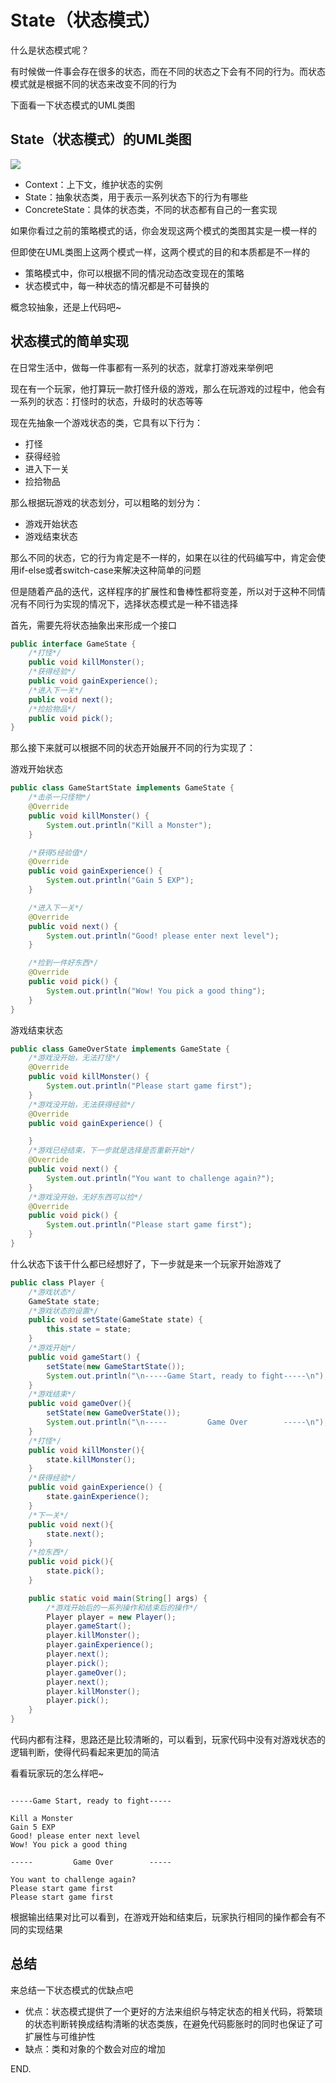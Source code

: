 # State（状态模式）

什么是状态模式呢？

有时候做一件事会存在很多的状态，而在不同的状态之下会有不同的行为。而状态模式就是根据不同的状态来改变不同的行为

下面看一下状态模式的UML类图

## State（状态模式）的UML类图

<img src="http://my.csdn.net/uploads/201204/02/1333348183_3457.jpg"/>

 + Context：上下文，维护状态的实例
 + State：抽象状态类，用于表示一系列状态下的行为有哪些
 + ConcreteState：具体的状态类，不同的状态都有自己的一套实现

如果你看过之前的策略模式的话，你会发现这两个模式的类图其实是一模一样的

但即使在UML类图上这两个模式一样，这两个模式的目的和本质都是不一样的

 + 策略模式中，你可以根据不同的情况动态改变现在的策略
 + 状态模式中，每一种状态的情况都是不可替换的

概念较抽象，还是上代码吧~

## 状态模式的简单实现

在日常生活中，做每一件事都有一系列的状态，就拿打游戏来举例吧

现在有一个玩家，他打算玩一款打怪升级的游戏，那么在玩游戏的过程中，他会有一系列的状态：打怪时的状态，升级时的状态等等

 现在先抽象一个游戏状态的类，它具有以下行为：

 + 打怪
 + 获得经验
 + 进入下一关
 + 捡拾物品

那么根据玩游戏的状态划分，可以粗略的划分为：

 + 游戏开始状态
 + 游戏结束状态

那么不同的状态，它的行为肯定是不一样的，如果在以往的代码编写中，肯定会使用if-else或者switch-case来解决这种简单的问题

但是随着产品的迭代，这样程序的扩展性和鲁棒性都将变差，所以对于这种不同情况有不同行为实现的情况下，选择状态模式是一种不错选择

首先，需要先将状态抽象出来形成一个接口
```java
public interface GameState {
    /*打怪*/
    public void killMonster();
    /*获得经验*/
    public void gainExperience();
    /*进入下一关*/
    public void next();
    /*捡拾物品*/
    public void pick();
}
```

那么接下来就可以根据不同的状态开始展开不同的行为实现了：

游戏开始状态
```java
public class GameStartState implements GameState {
    /*击杀一只怪物*/
    @Override
    public void killMonster() {
        System.out.println("Kill a Monster");
    }

    /*获得5经验值*/
    @Override
    public void gainExperience() {
        System.out.println("Gain 5 EXP");
    }

    /*进入下一关*/
    @Override
    public void next() {
        System.out.println("Good! please enter next level");
    }

    /*捡到一件好东西*/
    @Override
    public void pick() {
        System.out.println("Wow! You pick a good thing");
    }
}
```

游戏结束状态
```java
public class GameOverState implements GameState {
    /*游戏没开始，无法打怪*/
    @Override
    public void killMonster() {
        System.out.println("Please start game first");
    }
    /*游戏没开始，无法获得经验*/
    @Override
    public void gainExperience() {

    }
    /*游戏已经结束，下一步就是选择是否重新开始*/
    @Override
    public void next() {
        System.out.println("You want to challenge again?");
    }
    /*游戏没开始，无好东西可以捡*/
    @Override
    public void pick() {
        System.out.println("Please start game first");
    }
}
```

什么状态下该干什么都已经想好了，下一步就是来一个玩家开始游戏了
```java
public class Player {
    /*游戏状态*/
    GameState state;
    /*游戏状态的设置*/
    public void setState(GameState state) {
        this.state = state;
    }
    /*游戏开始*/
    public void gameStart() {
        setState(new GameStartState());
        System.out.println("\n-----Game Start, ready to fight-----\n");
    }
    /*游戏结束*/
    public void gameOver(){
        setState(new GameOverState());
        System.out.println("\n-----         Game Over        -----\n");
    }
    /*打怪*/
    public void killMonster(){
        state.killMonster();
    }
    /*获得经验*/
    public void gainExperience() {
        state.gainExperience();
    }
    /*下一关*/
    public void next(){
        state.next();
    }
    /*捡东西*/
    public void pick(){
        state.pick();
    }

    public static void main(String[] args) {
        /*游戏开始后的一系列操作和结束后的操作*/
        Player player = new Player();
        player.gameStart();
        player.killMonster();
        player.gainExperience();
        player.next();
        player.pick();
        player.gameOver();
        player.next();
        player.killMonster();
        player.pick();
    }
}
```

代码内都有注释，思路还是比较清晰的，可以看到，玩家代码中没有对游戏状态的逻辑判断，使得代码看起来更加的简洁

看看玩家玩的怎么样吧~

```console

-----Game Start, ready to fight-----

Kill a Monster
Gain 5 EXP
Good! please enter next level
Wow! You pick a good thing

-----         Game Over        -----

You want to challenge again?
Please start game first
Please start game first

```

根据输出结果对比可以看到，在游戏开始和结束后，玩家执行相同的操作都会有不同的实现结果

## 总结

来总结一下状态模式的优缺点吧

 + 优点：状态模式提供了一个更好的方法来组织与特定状态的相关代码，将繁琐的状态判断转换成结构清晰的状态类族，在避免代码膨胀时的同时也保证了可扩展性与可维护性
 + 缺点：类和对象的个数会对应的增加

END.